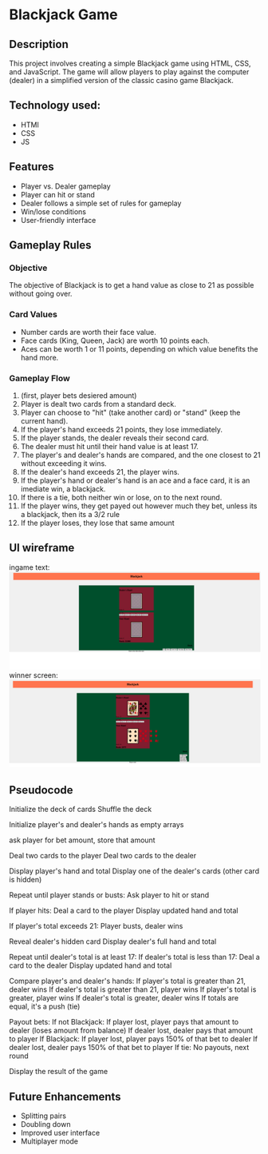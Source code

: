 # Blackjack Game

## Description
This project involves creating a simple Blackjack game using HTML, CSS, and JavaScript. The game will allow players to play against the computer (dealer) in a simplified version of the classic casino game Blackjack.

## Technology used:
- HTMl
- CSS
- JS
  
## Features
- Player vs. Dealer gameplay
- Player can hit or stand
- Dealer follows a simple set of rules for gameplay
- Win/lose conditions
- User-friendly interface


## Gameplay Rules

### Objective
The objective of Blackjack is to get a hand value as close to 21 as possible without going over.

### Card Values
- Number cards are worth their face value.
- Face cards (King, Queen, Jack) are worth 10 points each.
- Aces can be worth 1 or 11 points, depending on which value benefits the hand more.

### Gameplay Flow
1. (first, player bets desiered amount)
2. Player is dealt two cards from a standard deck.
3. Player can choose to "hit" (take another card) or "stand" (keep the current hand).
4. If the player's hand exceeds 21 points, they lose immediately.
5. If the player stands, the dealer reveals their second card.
6. The dealer must hit until their hand value is at least 17.
7. The player's and dealer's hands are compared, and the one closest to 21 without exceeding it wins.
8. If the dealer's hand exceeds 21, the player wins.
9. If the player's hand or dealer's hand is an ace and a face card, it is an imediate win, a blackjack.
10. If there is a tie, both neither win or lose, on to the next round.
11. If the player wins, they get payed out however much they bet, unless its a blackjack, then its a 3/2 rule
12. If the player loses, they lose that same amount

## UI wireframe
ingame text:
![Alt text](images/blackjack_i.png)
winner screen:
![Alt text](images/blackjack_winner_screen.png)

## Pseudocode

Initialize the deck of cards
Shuffle the deck

Initialize player's and dealer's hands as empty arrays

ask player for bet amount, store that amount

Deal two cards to the player
Deal two cards to the dealer

Display player's hand and total
Display one of the dealer's cards (other card is hidden)

Repeat until player stands or busts:
    Ask player to hit or stand

If player hits:
    Deal a card to the player
    Display updated hand and total

If player's total exceeds 21:
    Player busts, dealer wins

Reveal dealer's hidden card
Display dealer's full hand and total

Repeat until dealer's total is at least 17:
    If dealer's total is less than 17:
        Deal a card to the dealer
        Display updated hand and total

Compare player's and dealer's hands:
    If player's total is greater than 21, dealer wins
    If dealer's total is greater than 21, player wins
    If player's total is greater, player wins
    If dealer's total is greater, dealer wins
    If totals are equal, it's a push (tie)

Payout bets:
    If not Blackjack:
        If player lost, player pays that amount to dealer (loses amount from balance)
        If dealer lost, dealer pays that amount to player
    If Blackjack:
        If player lost, player pays 150% of that bet to dealer
        If dealer lost, dealer pays 150% of that bet to player
    If tie:
        No payouts, next round

Display the result of the game


## Future Enhancements
- Splitting pairs
- Doubling down
- Improved user interface
- Multiplayer mode

